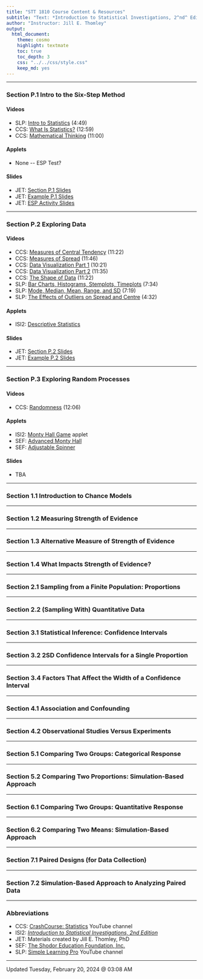 ```yaml
---
title: "STT 1810 Course Content & Resources"
subtitle: "Text: *Introduction to Statistical Investigations, 2^nd^ Edition*"
author: "Instructor: Jill E. Thomley"
output: 
  html_document: 
    theme: cosmo
    highlight: textmate
    toc: true
    toc_depth: 3
    css: "../../css/style.css"
    keep_md: yes
---
```


<hr>

### Section P.1 Intro to the Six-Step Method

#### Videos
* SLP: [Intro to Statistics](https://youtu.be/MXaJ7sa7q-8) (4:49)
* CCS: [What Is Statistics?](https://youtu.be/sxQaBpKfDRk) (12:59)
* CCS: [Mathematical Thinking](https://youtu.be/tN9Xl1AcSv8) (11:00)

#### Applets
* None -- ESP Test?

#### Slides
* JET: [Section P.1 Slides](https://stat-jet-asu.github.io/STT1810BasicStatistics/Slides/Chapter00/CHP_1.html)
* JET: [Example P.1 Slides](https://stat-jet-asu.github.io/STT1810BasicStatistics/Slides/Chapter00/ExampleP_1.html)
* JET: [ESP Activity Slides](https://stat-jet-asu.github.io/STT1810BasicStatistics/Slides/ChapterXX/ESPZenerCards.html)

<hr>

### Section P.2 Exploring Data

#### Videos
* CCS: [Measures of Central Tendency](https://youtu.be/kn83BA7cRNM) (11:22)
* CCS: [Measures of Spread](https://youtu.be/R4yfNi_8Kqw) (11:46)
* CCS: [Data Visualization Part 1](https://youtu.be/hEWY6kkBdpo) (10:21)
* CCS: [Data Visualization Part 2](https://youtu.be/HMkllhBI91Y) (11:35)
* CCS: [The Shape of Data](https://youtu.be/bPFNxD3Yg6U) (11:22)
* SLP: [Bar Charts, Histograms, Stemplots, Timeplots](https://youtu.be/uHRqkGXX55I) (7:34)
* SLP: [Mode, Median, Mean, Range, and SD](https://youtu.be/mk8tOD0t8M0) (7:19)
* SLP: [The Effects of Outliers on Spread and Centre](https://youtu.be/vcbMinm_1Q8) (4:32)

#### Applets
* ISI2: [Descriptive Statistics](https://www.isi-stats.com/isi2nd/ISIapplets2021.html)

#### Slides
* JET: [Section P.2 Slides](https://stat-jet-asu.github.io/STT1810BasicStatistics/Slides/Chapter00/CHP_2.html)
* JET: [Example P.2 Slides](https://stat-jet-asu.github.io/STT1810BasicStatistics/Slides/Chapter00/ExampleP_2.html)

<hr>

### Section P.3 Exploring Random Processes

#### Videos
* CCS: [Randomness](https://youtu.be/jL9en6NvQfk) (12:06)

#### Applets
* ISI2: [Monty Hall Game](https://www.isi-stats.com/isi2nd/ISIapplets2021.html) applet
* SEF: [Advanced Monty Hall](https://shodor-education.github.io/interactivate/activities/AdvancedMontyHall/#gsc.tab=0)
* SEF: [Adjustable Spinner](https://shodor-education.github.io/interactivate/activities/AdjustableSpinner/#gsc.tab=0)

#### Slides
* TBA

<hr>

### Section 1.1 Introduction to Chance Models

<hr>

### Section 1.2 Measuring Strength of Evidence

<hr>

### Section 1.3 Alternative Measure of Strength of Evidence

<hr>

### Section 1.4 What Impacts Strength of Evidence?

<hr>

### Section 2.1 Sampling from a Finite Population: Proportions

<hr>

### Section 2.2 (Sampling With) Quantitative Data

<hr>

### Section 3.1 Statistical Inference: Confidence Intervals

<hr>

### Section 3.2 2SD Confidence Intervals for a Single Proportion

<hr>

### Section 3.4 Factors That Affect the Width of a Confidence Interval

<hr>

### Section 4.1 Association and Confounding

<hr>

### Section 4.2 Observational Studies Versus Experiments

<hr>

### Section 5.1 Comparing Two Groups: Categorical Response

<hr>

### Section 5.2 Comparing Two Proportions: Simulation-Based Approach

<hr>

### Section 6.1 Comparing Two Groups: Quantitative Response

<hr>

### Section 6.2 Comparing Two Means: Simulation-Based Approach

<hr>

### Section 7.1 Paired Designs (for Data Collection)

<hr>

### Section 7.2 Simulation-Based Approach to Analyzing Paired Data

<hr>

### Abbreviations

* CCS: [CrashCourse: Statistics](https://www.youtube.com/@crashcourse) YouTube channel
* ISI2: [*Introduction to Statistical Investigations, 2nd Edition*](https://www.isi-stats.com/isi/index2nd.html)
* JET: Materials created by Jill E. Thomley, PhD
* SEF: [The Shodor Education Foundation, Inc.](http://www.shodor.org/)
* SLP: [Simple Learning Pro](https://www.youtube.com/@Simplelearningpro) YouTube channel

<hr>

Updated Tuesday, February 20, 2024 @ 03:08 AM

